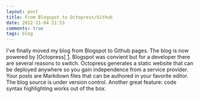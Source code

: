 ```yaml
---
layout: post
title: From Blogspot to Octopress/Github
date: 2012-11-04 21:53
comments: true
tags: blog
---
```


I've finally moved my blog from Blogspot to Github pages. The blog is now powered by [Octopress] [1]. Blogspot was convient but for a developer there are several reasons to switch. Octopress generates a static website that can be deployed anywhere so you gain independence from a service provider. Your posts are Markdown files that can be authored in your favorite editor. The blog source is under version control. Another great feature: code syntax highlighting works out of the box.

[1]: http://octopress.org/ "Octopress"
